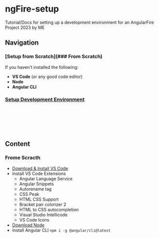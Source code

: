 # ngFire-setup
Tutorial/Docs for setting up a development environment for an AngularFire Project 2023 by ME

## Navigation
### [Setup from Scratch](### From Scratch)
If you haven't installed the following:
- __VS Code__ (or any good code editor)
- __Node__
- __Angular CLI__

### [Setup Development Environment](#two)

&nbsp;

&nbsp;

&nbsp;

## Content
### Frome Scracth
- [Download & Install VS Code](https://code.visualstudio.com/download)
- Install VS Code Extensions
  - Angular Language Service
  - Angular Snippets
  - Autorename tag
  - CSS Peak
  - HTML CSS Support
  - Bracket pair colorizer 2
  - HTML to CSS autocompletion
  - Visual Studio Intellicode
  - VS Code Icons
- [Download Node](https://nodejs.org/pt-br/download)
- Install Angular CLI `npm i -g @angular/cli@latest`


